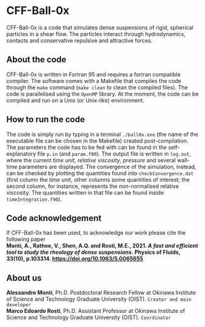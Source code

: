 # CFF-Ball-0x
CFF-Ball-0x is a code that simulates dense suspensions of rigid, spherical particles in a shear flow. The particles interact through hydrodynamics, contacts and conservative repulsive and attractive forces.

## About the code
CFF-Ball-0x is written in Fortran 95 and requires a fortran compatible compiler. The software comes with a Makefile that compiles the code through the `make` command (`make clean` to clean the compiled files).
The code is parallelised using the `OpenMP` library.
At the moment, the code can be compiled and run on a Unix (or Unix-like) environment.

## How to run the code
The code is simply run by typing in a terminal `./ball0x.exe` (the name of the executable file can be chosen in the Makefile) created post-compilation.
The parameters the code has to be fed with can be found in the self-explanatory file `p.in` (and `param.f90`).
The output file is written in `log.out`, where the current *time unit*, *relative viscosity*, *pressure* and several wall-time parameters are displayed.
The convergence of the simulation, instead, can be checked by plotting the quantities found into `checkConvergence.dat` (first column the *time unit*, other columns some quantities of interest; the second column, for instance, represents the non-normalised relative viscosity. The quantities written in that file can be found inside `timeIntegration.f90`).

## Code acknowledgement
If CFF-Ball-0x has been used, to acknowledge our work please cite the following paper <br />
**Monti, A., Rathee, V., Shen, A.Q. and Rosti, M.E., 2021. *A fast and efficient tool to study the rheology of dense suspensions*. Physics of Fluids, 33(10), p.103314. https://doi.org/10.1063/5.0065655**

## About us
**Alessandro Monti**, Ph.D. Postdoctoral Research Fellow at Okinawa Institute of Science and Technology Graduate University (OIST). `Creator and main developer` <br />
**Marco Edoardo Rosti**, Ph.D. Assistant Professor at Okinawa Institute of Science and Technology Graduate University (OIST). `Coordinator`
